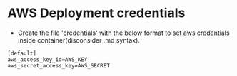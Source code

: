 # AWS Deployment credentials

 - Create the file 'credentials' with the below format to set aws credentials inside container(disconsider .md syntax).

```
[default]
aws_access_key_id=AWS_KEY
aws_secret_access_key=AWS_SECRET
```